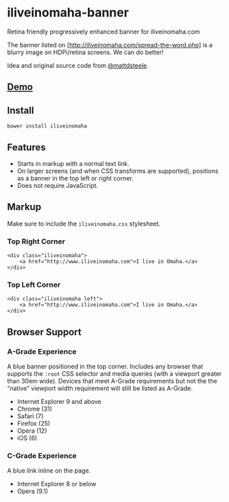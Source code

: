 iliveinomaha-banner
===================

Retina friendly progressively enhanced banner for iliveinomaha.com

The banner listed on [http://iliveinomaha.com/spread-the-word.php] is a blurry image on HDPi/retina screens. We can do better!

Idea and original source code from [@mattdsteele](https://github.com/mattdsteele/matthew-steele.com).

## [Demo](http://zachleat.github.io/iliveinomaha-banner/example.html)

## Install

    bower install iliveinomaha

## Features

* Starts in markup with a normal text link.
* On larger screens (and when CSS transforms are supported), positions as a banner in the top left or right corner.
* Does not require JavaScript.

## Markup

Make sure to include the `iliveinomaha.css` stylesheet.

### Top Right Corner

    <div class="iliveinomaha">
        <a href="http://www.iliveinomaha.com">I live in Omaha.</a>
    </div>

### Top Left Corner

    <div class="iliveinomaha left">
        <a href="http://www.iliveinomaha.com">I live in Omaha.</a>
    </div>

## Browser Support

### A-Grade Experience

A blue banner positioned in the top corner. Includes any browser that supports the `:root` CSS selector and media queries (with a viewport greater than 30em wide). Devices that meet A-Grade requirements but not the the “native” viewport width requirement will still be listed as A-Grade.

* Internet Explorer 9 and above
* Chrome (31)
* Safari (7)
* Firefox (25)
* Opera (12)
* iOS (6)

### C-Grade Experience

A blue link inline on the page.

* Internet Explorer 8 or below
* Opera (9.1)